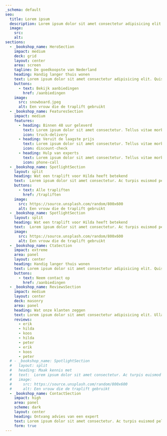 ```yaml
---
_schema: default
seo:
  title: Lorem ipsum
  description: Lorem ipsum dolor sit amet consectetur adipisicing elit. Quisquam, quos.
  image:
    src:
    alt:
sections:
  - _bookshop_name: HeroSection
    impact: medium
    deck: grid
    layout: center
    area: screen
    tagline: De goedkoopste van Nederland
    heading: Handig langer thuis wonen
    text: Lorem ipsum dolor sit amet consectetur adipisicing elit. Quisquam, quos.
    buttons:
      - text: Bekijk aanbiedingen
        href: /aanbiedingen
    image:
      src: snowboard.jpeg
      alt: Een vrouw die de traplift gebruikt
  - _bookshop_name: FeaturesSection
    impact: medium
    features:
      - heading: Binnen 48 uur geleverd
        text: Lorem ipsum dolor sit amet consectetur. Tellus vitae morbi purus amet morbi porta dolor ut. Leo nulla mi.
        icon: truck-delivery
      - heading: Veruit de laagste prijs
        text: Lorem ipsum dolor sit amet consectetur. Tellus vitae morbi purus amet morbi porta dolor ut. Leo nulla mi.
        icon: discount-check
      - heading: Hulp van experts
        text: Lorem ipsum dolor sit amet consectetur. Tellus vitae morbi purus amet morbi porta dolor ut. Leo nulla mi.
        icon: phone-call
  - _bookshop_name: SpotlightSection
    layout: split
    heading: Wat een traplift voor Hilda heeft betekend
    text:  Lorem ipsum dolor sit amet consectetur. Ac turpis euismod pellentesque tempor sed augue. Nam tellus id diam suspendisse vulputate. Lorem ipsum dolor sit amet consectetur. Ac turpis euismod pellentesque tempor sed augue. Nam tellus id diam suspendisse vulputate.
    buttons:
      - text: Alle trapliften
        href: /trapliften
    image:
      src: https://source.unsplash.com/random/800x600
      alt: Een vrouw die de traplift gebruikt
  - _bookshop_name: SpotlightSection
    layout: split
    heading: Wat een traplift voor Hilda heeft betekend
    text:  Lorem ipsum dolor sit amet consectetur. Ac turpis euismod pellentesque tempor sed augue. Nam tellus id diam suspendisse vulputate. Lorem ipsum dolor sit amet consectetur. Ac turpis euismod pellentesque tempor sed augue. Nam tellus id diam suspendisse vulputate.
    image:
      src: https://source.unsplash.com/random/800x600
      alt: Een vrouw die de traplift gebruikt
  - _bookshop_name: CtaSection
    impact: extreme
    area: panel
    layout: center
    heading: Handig langer thuis wonen
    text: Lorem ipsum dolor sit amet consectetur adipisicing elit. Quisquam, quos.
    buttons:
      - text: Neem contact op
        href: /aanbiedingen
  - _bookshop_name: ReviewsSection
    impact: medium
    layout: center
    deck: masonry
    area: panel
    heading: Wat onze klanten zeggen
    text: Lorem ipsum dolor sit amet consectetur adipisicing elit. Ullam sequi recusandae quos perferendis enim fugiat nulla eos vero laboriosam iusto!
    reviews:
      - erik
      - hilda
      - koos
      - hilda
      - peter
      - erik
      - koos
      - peter
  # - _bookshop_name: SpotlightSection
  #   layout: split
  #   heading: Maak kennis met
  #   text:  Lorem ipsum dolor sit amet consectetur. Ac turpis euismod pellentesque tempor sed augue. Nam tellus id diam suspendisse vulputate. Lorem ipsum dolor sit amet consectetur. Ac turpis euismod pellentesque tempor sed augue. Nam tellus id diam suspendisse vulputate.
  #   image:
  #     src: https://source.unsplash.com/random/800x600
  #     alt: Een vrouw die de traplift gebruikt
  - _bookshop_name: ContactSection
    impact: high
    area: panel
    scheme: dark
    layout: center
    heading: Ontvang advies van een expert
    text: Lorem ipsum dolor sit amet consectetur. Ac turpis euismod pellentesque tempor sed augue. Nam tellus id diam suspendisse vulputate.
    form: true
---
```

